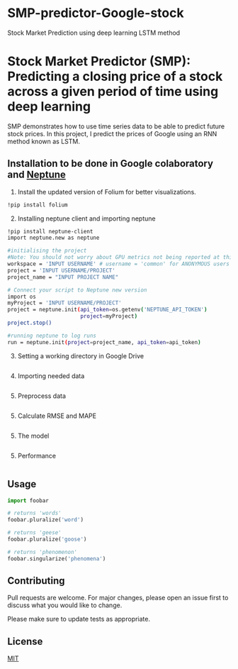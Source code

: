 # SMP-predictor-Google-stock
Stock Market Prediction using deep learning LSTM method

# Stock Market Predictor (SMP): Predicting a closing price of a stock across a given period of time using deep learning


SMP demonstrates how to use time series data to be able to predict future stock prices. In this project, I predict the prices of Google using an RNN method known as LSTM. 

## Installation to be done in Google colaboratory and [Neptune](https://neptune.ai/)

1) Install the updated version of Folium for better visualizations. 

```bash
!pip install folium
```
2) Installing neptune client and importing neptune 

```bash
!pip install neptune-client
import neptune.new as neptune 

#initialising the project 
#Note: You should not worry about GPU metrics not being reported at this point 
workspace = 'INPUT USERNAME' # username = 'common' for ANONYMOUS users
project = 'INPUT USERNAME/PROJECT'
project_name = "INPUT PROJECT NAME"

# Connect your script to Neptune new version 
import os
myProject = 'INPUT USERNAME/PROJECT'
project = neptune.init(api_token=os.getenv('NEPTUNE_API_TOKEN')
                       project=myProject) 
project.stop()

#running neptune to log runs 
run = neptune.init(project=project_name, api_token=api_token)

```

3) Setting a working directory in Google Drive

```

```
4) Importing needed data

```

```

5) Preprocess data

```

```

5) Calculate RMSE and MAPE

```

```

5) The model

```

```

5) Performance 

```

```


## Usage

```python
import foobar

# returns 'words'
foobar.pluralize('word')

# returns 'geese'
foobar.pluralize('goose')

# returns 'phenomenon'
foobar.singularize('phenomena')
```

## Contributing
Pull requests are welcome. For major changes, please open an issue first to discuss what you would like to change.

Please make sure to update tests as appropriate.

## License
[MIT](https://choosealicense.com/licenses/mit/)
